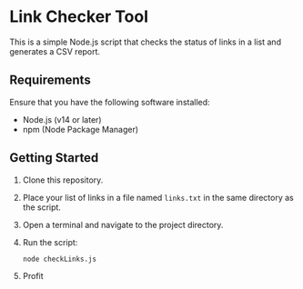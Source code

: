 # Link Checker Tool

This is a simple Node.js script that checks the status of links in a list and generates a CSV report.

## Requirements

Ensure that you have the following software installed:

- Node.js (v14 or later)
- npm (Node Package Manager)

## Getting Started

1. Clone this repository.

2. Place your list of links in a file named `links.txt` in the same directory as the script.

3. Open a terminal and navigate to the project directory.

4. Run the script:

   ```sh
   node checkLinks.js
    ```

5. Profit